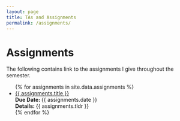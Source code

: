```yaml
---
layout: page
title: TAs and Assignments
permalink: /assignments/
---
```


# Assignments
The following contains link to the assignments I give throughout the semester.

<!--
embedded in the user's browser, by default. The bottom right icons link to the Github directory for the lecture (<i class="fab fa-github"></i>), the R Markdown document for the lecture (<i class="fab fa-r-project"></i>), and a PDF, embedded on Github, for the lecture (<i class="fas fa-file-pdf"></i>).
-->

<ul id="archive">
	{% for assignments in site.data.assignments %}
	<li class="archiveposturl">
		<span>
			<a href="{{ site.url }}/{{ assignments.dirname }}/{{ assignments.filename }}.pdf">{{ assignments.title }}</a>
		</span>
		<br>
		<span>
			<strong> Due Date: </strong> {{ assignments.date }}
		</span>
		<br>
		<span class = "postlower">
		<strong>
			Details:
		</strong>
			{{ assignments.tldr }}
		</span>
		<strong style="font-size:100%; font-family: 'Titillium Web', sans-serif; float:right">
			<a href="https://github.com/{{ site.githubdir}}/tree/master/{{ assignments.dirname }}">
				<i class="fab fa-github"></i></a>
			&nbsp;&nbsp;
			<a href="https://github.com/{{ site.githubdir}}/tree/master/{{ assignments.dirname }}/{{ assignments.filename}}.Rmd">
				<i class="fab fa-r-project"></i></a>
			&nbsp;&nbsp;
			<a href="https://github.com/{{ site.githubdir}}/blob/master/{{ assignments.dirname }}/{{ assignments.filename}}.pdf">
				<i class="fas fa-file-pdf"></i></a>
		</strong>
	</li>
	{% endfor %}
</ul>
